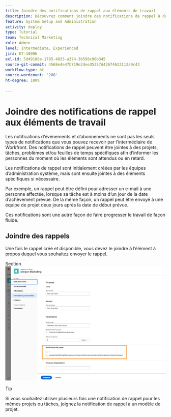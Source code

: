 ```yaml
---
title: Joindre des notifications de rappel aux éléments de travail
description: Découvrez comment joindre des notifications de rappel à des projets, tâches, problèmes ou feuilles de temps pour informer les personnes du moment où le travail est attendu ou en retard.
feature: System Setup and Administration
activity: deploy
type: Tutorial
team: Technical Marketing
role: Admin
level: Intermediate, Experienced
jira: KT-10096
exl-id: 5d49108e-1795-4833-a374-3b598c90b345
source-git-commit: 4568e4e47b719e2dee35357d42674613112a9c43
workflow-type: ht
source-wordcount: '208'
ht-degree: 100%

---
```


# Joindre des notifications de rappel aux éléments de travail

Les notifications d’événements et d’abonnements ne sont pas les seuls types de notifications que vous pouvez recevoir par l’intermédiaire de Workfront. Des notifications de rappel peuvent être jointes à des projets, tâches, problèmes et/ou feuilles de temps spécifiques afin d’informer les personnes du moment où les éléments sont attendus ou en retard.

Les notifications de rappel sont initialement créées par les équipes d’administration système, mais sont ensuite jointes à des éléments spécifiques si nécessaire.

Par exemple, un rappel peut être défini pour adresser un e-mail à une personne affectée, lorsque sa tâche est à moins d’un jour de la date d’achèvement prévue. De la même façon, un rappel peut être envoyé à une équipe de projet deux jours après la date de début prévue.

Ces notifications sont une autre façon de faire progresser le travail de façon fluide.

## Joindre des rappels

Une fois le rappel créé et disponible, vous devez le joindre à l’élément à propos duquel vous souhaitez envoyer le rappel.

Section ![[!UICONTROL Notification de rappel] dans la fenêtre [!UICONTROL Modifier la tâche]](assets/admin-fund-user-notifications-17.png)

>[!TIP]
>
>Si vous souhaitez utiliser plusieurs fois une notification de rappel pour les mêmes projets ou tâches, joignez la notification de rappel à un modèle de projet.

<!--
learn more URLs
 Attach a reminder notification to an object
Automatic reminders vs. reminder notifications
-->
